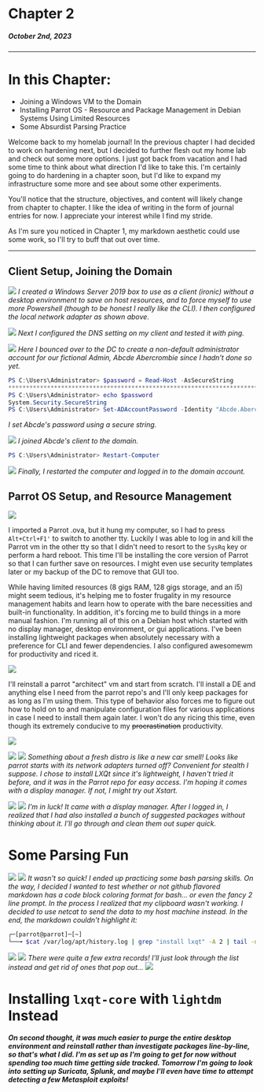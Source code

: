 # Chapter 2  
##### *October 2nd, 2023*
---
# In this Chapter:
* Joining a Windows VM to the Domain
* Installing Parrot OS - Resource and Package Management in Debian Systems Using Limited Resources
* Some Absurdist Parsing Practice

Welcome back to my homelab journal! In the previous chapter I had decided to work on hardening next, but I decided to further flesh out my home lab and check out some more options. I just got back from vacation and I had some time to think about what direction I'd like to take this. I'm certainly going to do hardening in a chapter soon, but I'd like to expand my infrastructure some more and see about some other experiments. 

You'll notice that the structure, objectives, and content will likely change from chapter to chapter. I like the idea of writing in the form of journal entries for now. I appreciate your interest while I find my stride.

As I'm sure you noticed in Chapter 1, my markdown aesthetic could use some work, so I'll try to buff that out over time.

---------
## Client Setup, Joining the Domain
![](a/184e90a547dade68d4ca7f0cdb54b79e.png)
*I created a Windows Server 2019 box to use as a client (ironic) without a desktop environment to save on host resources, and to force myself to use more Powershell (though to be honest I really like the CLI). I then configured the local network adapter as shown above.*

![](a/e264def1d2bcb414636814b50893f023.png)
*Next I configured the DNS setting on my client and tested it with ping.*

![](a/9b8fb703e8235a82b613bb4e137fb0e0.png)
*Here I bounced over to the DC to create a non-default administrator account for our fictional Admin, Abcde Abercrombie since I hadn't done so yet.*

``` powershell
PS C:\Users\Administrator> $password = Read-Host -AsSecureString
***********************************************************************
PS C:\Users\Administrator> echo $password
System.Security.SecureString
PS C:\Users\Administrator> Set-ADAccountPassword -Identity "Abcde.Abercrombie" -NewPassword $password
```
*I set Abcde's password using a secure string.*

![](a/7ed8db8aa8c9c03579e9d5d536a33f6e.png)
*I joined Abcde's client to the domain.*

``` powershell
PS C:\Users\Administrator> Restart-Computer
```
![](a/028754865d3813b68ac35d496cedb21d.png)
*Finally, I restarted the computer and logged in to the domain account.*
## Parrot OS Setup, and Resource Management

![](a/ad0ec62809f143a96cb7efd2c0650f64.png)

I imported a Parrot .ova, but it hung my computer, so I had to press `Alt+Ctrl+F1'` to switch to another tty. Luckily I was able to log in and kill the Parrot vm in the other tty so that I didn't need to resort to the `SysRq` key or perform a hard reboot. This time I'll be installing the core version of Parrot so that I can further save on resources. I might even use security templates later or my backup of the DC to remove that GUI too. 

While having limited resources (8 gigs RAM, 128 gigs storage, and an i5) might seem tedious, it's helping me to foster frugality in my resource management habits and learn how to operate with the bare necessities and built-in functionality. In addition, it's forcing me to build things in a more manual fashion. I'm running all of this on a Debian host which started with no display manager, desktop environment, or gui applications. I've been installing lightweight packages when absolutely necessary with a preference for CLI and fewer dependencies. I also configured awesomewm for productivity and riced it. 

![](a/20135a8aa14347394d91386d66378f58.png)

I'll reinstall a parrot "architect" vm and start from scratch. I'll install a DE and anything else I need from the parrot repo's and I'll only keep packages for as long as I'm using them. This type of behavior also forces me to figure out how to hold on to and manipulate configuration files for various applications in case I need to install them again later. I won't do any ricing this time, even though its extremely conducive to my ~~procrastination~~ productivity.

![](a/95442e67997877bd5f9db19724b8c187.png)

![](a/b1f7ea601c6bddabcee98d2b4bb5e3fc.png)
![](a/1cdf175a17bb2817c4c65e97a8522158.png)
*Something about a fresh distro is like a new car smell! Looks like parrot starts with its network adapters turned off? Convenient for stealth I suppose. I chose to install LXQt since it's lightweight, I haven't tried it before, and it was in the Parrot repo for easy access. I'm hoping it comes with a display manager. If not, I might try out Xstart.* 

![](a/27e130907291da6aa87019b1734909c6.png)
![](a/67276d60c21fc24fea88a1f8d00cdaef.png)
*I'm in luck! It came with a display manager. After I logged in, I realized that I had also installed a bunch of suggested packages without thinking about it. I'll go through and clean them out super quick.*

# Some Parsing Fun
![](a/e1810744069a56048879fe71904a8651.png)
![](a/daea0297eeadf15e47f5bb1233c6994f.png)
*It wasn't so quick! I ended up practicing some bash parsing skills. On the way, I decided I wanted to test whether or not github flavored markdown has a code block coloring format for bash... or even the fancy 2 line prompt. In the process I realized that my clipboard wasn't working. I decided to use netcat to send the data to my host machine instead. In the end, the markdown couldn't highlight it:*
``` bash
┌─[parrot@parrot]─[~]
└──╼ $cat /var/log/apt/history.log | grep "install lxqt" -A 2 | tail -n 1 | sed 's/([^)]*)//g' | sed 's/\:amd64//g' | sed 's/\s,//g' > Desktop/extrapacks
```

![](a/240eeb0a96a0045cf28a1d42df97ea15.png)
![](a/7261ae118162124ea4863d587923fc31.png)
*There were quite a few extra records! I'll just look through the list instead and get rid of ones that pop out...*
![](a/f77aa30a27c7018f07f8b162724e95f5.png)
# Installing `lxqt-core` with `lightdm` Instead
##### On second thought, it was much easier to purge the entire desktop environment and reinstall rather than investigate packages line-by-line, so that's what I did. I'm as set up as I'm going to get for now without spending too much time getting side tracked. Tomorrow I'm going to look into setting up Suricata, Splunk, and maybe I'll even have time to attempt detecting a few Metasploit exploits!
